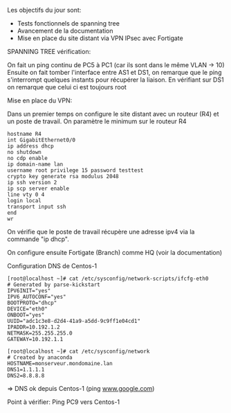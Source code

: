Les objectifs du jour sont:

- Tests fonctionnels de spanning tree 
- Avancement de la documentation 
- Mise en place du site distant via VPN IPsec avec Fortigate 


SPANNING TREE vérification:

On fait un ping continu de PC5 à PC1 (car ils sont dans le même VLAN -> 10) 
Ensuite on fait tomber l'interface entre AS1 et DS1, on remarque que le ping s'interrompt quelques instants pour récupérer la liaison. 
En vérifiant sur DS1 on remarque que celui ci est toujours root 


Mise en place du VPN:

Dans un premier temps on configure le site distant avec un routeur (R4) et un poste de travail. On paramètre le minimum sur le routeur R4 

```
hostname R4
int GigabitEthernet0/0
ip address dhcp
no shutdown
no cdp enable
ip domain-name lan
username root privilege 15 password testtest
crypto key generate rsa modulus 2048
ip ssh version 2
ip scp server enable
line vty 0 4
login local
transport input ssh
end
wr
```

On vérifie que le poste de travail récupère une adresse ipv4 via la commande "ip dhcp". 

On configure ensuite Fortigate (Branch) comme HQ (voir la documentation) 


Configuration DNS de Centos-1

```
[root@localhost ~]# cat /etc/sysconfig/network-scripts/ifcfg-eth0
# Generated by parse-kickstart
IPV6INIT="yes"
IPV6_AUTOCONF="yes"
BOOTPROTO="dhcp"
DEVICE="eth0"
ONBOOT="yes"
UUID="adc1c3e8-d2d4-41a9-a5dd-9c9ff1e04cd1"
IPADDR=10.192.1.2
NETMASK=255.255.255.0
GATEWAY=10.192.1.1
```

```
[root@localhost ~]# cat /etc/sysconfig/network
# Created by anaconda
HOSTNAME=monserveur.mondomaine.lan
DNS1=1.1.1.1
DNS2=8.8.8.8
```

=> DNS ok depuis Centos-1 (ping www.google.com)


Point à vérifier: Ping PC9 vers Centos-1
